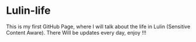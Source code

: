 # Lulin-life
This is my first GitHub Page, where I will talk about the life in Lulin (Sensitive Content Aware). There Will be updates every day, enjoy !!!
